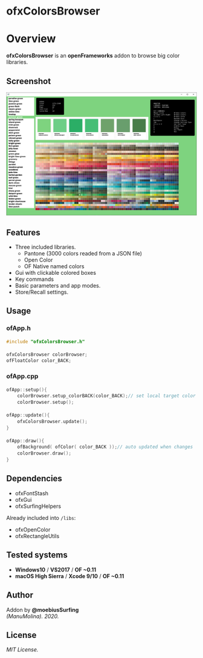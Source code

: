 ofxColorsBrowser
=============================

# Overview
**ofxColorsBrowser** is an **openFrameworks** addon to browse big color libraries.

## Screenshot
![image](/readme_images/Capture.PNG?raw=true "image")

## Features
* Three included libraries.
  * Pantone (3000 colors readed from a JSON file)
  * Open Color
  * OF Native named colors
* Gui with clickable colored boxes
* Key commands
* Basic parameters and app modes.
* Store/Recall settings.

## Usage
 
### ofApp.h
```.cpp
#include "ofxColorsBrowser.h"

ofxColorsBrowser colorBrowser;
ofFloatColor color_BACK;
```

### ofApp.cpp
```.cpp
ofApp::setup(){
    colorBrowser.setup_colorBACK(color_BACK);// set local target color receiver
    colorBrowser.setup();

ofApp::update(){
	ofxColorsBrowser.update();
}

ofApp::draw(){
    ofBackground( ofColor( color_BACK ));// auto updated when changes
	colorBrowser.draw();
}
```

## Dependencies
 * ofxFontStash
 * ofxGui
 * ofxSurfingHelpers

 Already included into ```/libs```:  
* ofxOpenColor
* ofxRectangleUtils

## Tested systems
- **Windows10** / **VS2017** / **OF ~0.11**
- **macOS High Sierra** / **Xcode 9/10** / **OF ~0.11**

## Author
Addon by **@moebiusSurfing**  
*(ManuMolina). 2020.*

## License
*MIT License.*